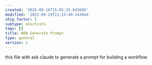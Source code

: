 ```yaml
---
created: '2025-09-16T15:05:15.643689'
modified: '2025-09-19T21:15:49.143664'
ship_factor: 5
subtype: shortcuts
tags: []
title: N8N Generate Prompt
type: general
version: 1
---
```


this file with ask claude to generate a prompt for building a workflow